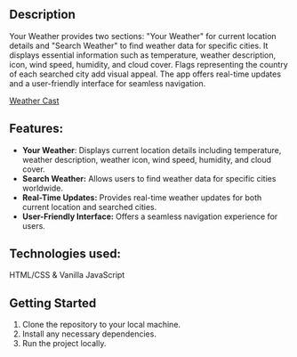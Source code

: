 ## Description
Your Weather provides two sections: "Your Weather" for current location details and "Search Weather" to find weather data for specific cities. It displays essential information such as temperature, weather description, icon, wind speed, humidity, and cloud cover. Flags representing the country of each searched city add visual appeal. The app offers real-time updates and a user-friendly interface for seamless navigation.

[Weather Cast](https://amancantgit.github.io/Your-Weather/)

## Features:
- **Your Weather**: Displays current location details including temperature, weather description, weather icon, wind speed, humidity, and cloud cover.
- **Search Weather:** Allows users to find weather data for specific cities worldwide.
- **Real-Time Updates:** Provides real-time weather updates for both current location and searched cities.
- **User-Friendly Interface:** Offers a seamless navigation experience for users.

## Technologies used: 
HTML/CSS & Vanilla JavaScript

## Getting Started
1. Clone the repository to your local machine.
2. Install any necessary dependencies.
3. Run the project locally.
